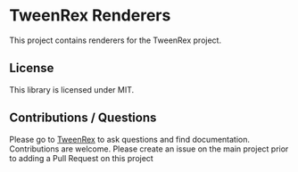 # TweenRex Renderers

This project contains renderers for the TweenRex project. 

## License
This library is licensed under MIT.

## Contributions / Questions
Please go to [TweenRex](https://github.com/tweenrex/tweenrex) to ask questions and find documentation.  Contributions are welcome.  Please create an issue on the main project prior to adding a Pull Request on this project
